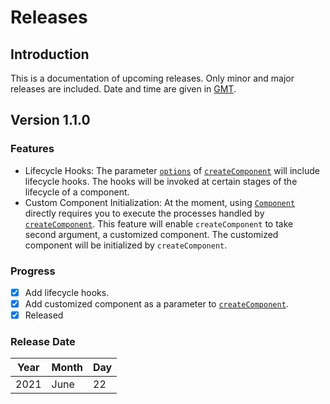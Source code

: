# Releases

## Introduction

This is a documentation of upcoming releases. Only minor and major releases are included. Date and time are given in [GMT](https://greenwichmeantime.com/).

## Version 1.1.0

### Features

- Lifecycle Hooks: The parameter [`options`](api/create-component/create-component.md#options) of [`createComponent`](./api/create-component/create-component.md) will include lifecycle hooks. The hooks will be invoked at certain stages of the lifecycle of a component.
- Custom Component Initialization: At the moment, using [`Component`](api/component/component.md) directly requires you to execute the processes handled by [`createComponent`](api/create-component/create-component.md). This feature will enable `createComponent` to take second argument, a customized component. The customized component will be initialized by `createComponent`.

### Progress

- [x] Add lifecycle hooks.
- [x] Add customized component as a parameter to [`createComponent`](api/create-component/create-component.md).
- [x] Released

### Release Date

| Year | Month | Day |
| ---- | ----- | --- |
| 2021 | June  | 22  |
